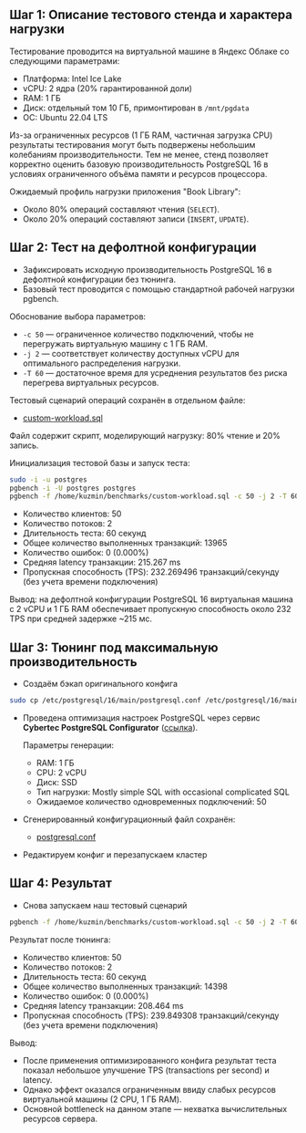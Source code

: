 ## Шаг 1: Описание тестового стенда и характера нагрузки
Тестирование проводится на виртуальной машине в Яндекс Облаке со следующими параметрами:
- Платформа: Intel Ice Lake
- vCPU: 2 ядра (20% гарантированной доли)
- RAM: 1 ГБ
- Диск: отдельный том 10 ГБ, примонтирован в `/mnt/pgdata`
- ОС: Ubuntu 22.04 LTS

Из-за ограниченных ресурсов (1 ГБ RAM, частичная загрузка CPU) результаты тестирования могут быть подвержены небольшим колебаниям производительности. Тем не менее, стенд позволяет корректно оценить базовую производительность PostgreSQL 16 в условиях ограниченного объёма памяти и ресурсов процессора.


Ожидаемый профиль нагрузки приложения "Book Library":
- Около 80% операций составляют чтения (`SELECT`).
- Около 20% операций составляют записи (`INSERT`, `UPDATE`).

## Шаг 2: Тест на дефолтной конфигурации
- Зафиксировать исходную производительность PostgreSQL 16 в дефолтной конфигурации без тюнинга. 
- Базовый тест проводится с помощью стандартной рабочей нагрузки pgbench.

Обоснование выбора параметров:
- `-c 50` — ограниченное количество подключений, чтобы не перегружать виртуальную машину с 1 ГБ RAM.
- `-j 2` — соответствует количеству доступных vCPU для оптимального распределения нагрузки.
- `-T 60` — достаточное время для усреднения результатов без риска перегрева виртуальных ресурсов.

Тестовый сценарий операций сохранён в отдельном файле:
- [custom-workload.sql](./custom-workload.sql)

Файл содержит скрипт, моделирующий нагрузку: 80% чтение и 20% запись.

Инициализация тестовой базы и запуск теста:
```bash
sudo -i -u postgres
pgbench -i -U postgres postgres
pgbench -f /home/kuzmin/benchmarks/custom-workload.sql -c 50 -j 2 -T 60 postgres
```
- Количество клиентов: 50
- Количество потоков: 2
- Длительность теста: 60 секунд
- Общее количество выполненных транзакций: 13965
- Количество ошибок: 0 (0.000%)
- Средняя latency транзакции: 215.267 ms
- Пропускная способность (TPS): 232.269496 транзакций/секунду (без учета времени подключения)

Вывод: на дефолтной конфигурации PostgreSQL 16 виртуальная машина с 2 vCPU и 1 ГБ RAM обеспечивает пропускную способность около 232 TPS при средней задержке ~215 мс.

## Шаг 3: Тюнинг под максимальную производительность


- Создаём бэкап оригинального конфига
```bash
sudo cp /etc/postgresql/16/main/postgresql.conf /etc/postgresql/16/main/postgresql.conf.bak
```
- Проведена оптимизация настроек PostgreSQL через сервис **Cybertec PostgreSQL Configurator** ([ссылка](https://www.cybertec-postgresql.com/en/postgresql-tuning-wizard/)).

  Параметры генерации:
    - RAM: 1 ГБ
    - CPU: 2 vCPU
    - Диск: SSD
    - Тип нагрузки: Mostly simple SQL with occasional complicated SQL
    - Ожидаемое количество одновременных подключений: 50

- Сгенерированный конфигурационный файл сохранён:
  - [postgresql.conf](./postgresql.conf)
- Редактируем конфиг и перезапускаем кластер

## Шаг 4: Результат

- Снова запускаем наш тестовый сценарий
```bash
pgbench -f /home/kuzmin/benchmarks/custom-workload.sql -c 50 -j 2 -T 60 postgres
```

Результат после тюнинга:

- Количество клиентов: 50
- Количество потоков: 2
- Длительность теста: 60 секунд
- Общее количество выполненных транзакций: 14398
- Количество ошибок: 0 (0.000%)
- Средняя latency транзакции: 208.464 ms
- Пропускная способность (TPS): 239.849308 транзакций/секунду (без учета времени подключения)

Вывод:
- После применения оптимизированного конфига результат теста показал небольшое улучшение TPS (transactions per second) и latency.
- Однако эффект оказался ограниченным ввиду слабых ресурсов виртуальной машины (2 CPU, 1 ГБ RAM).
- Основной bottleneck на данном этапе — нехватка вычислительных ресурсов сервера.
